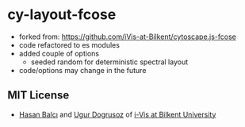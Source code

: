 cy-layout-fcose
================================================================================


- forked from: https://github.com/iVis-at-Bilkent/cytoscape.js-fcose
- code refactored to es modules
- added couple of options
  - seeded random for deterministic spectral layout
- code/options may change in the future


## MIT License

  * [Hasan Balcı](https://github.com/hasanbalci) and [Ugur Dogrusoz](https://github.com/ugurdogrusoz) of [i-Vis at Bilkent University](http://www.cs.bilkent.edu.tr/~ivis)
